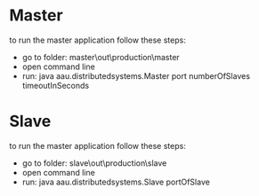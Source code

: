 # Master
to run the master application follow these steps:
- go to folder: master\out\production\master 
- open command line
- run: java aau.distributedsystems.Master port numberOfSlaves timeoutInSeconds

# Slave
to run the master application follow these steps:
- go to folder: slave\out\production\slave
- open command line
- run: java aau.distributedsystems.Slave portOfSlave